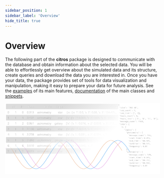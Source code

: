 ```yaml
---
sidebar_position: 1
sidebar_label: 'Overview'
hide_title: true
---
```

# Overview

The following part of the **citros** package is designed to communicate with the database and obtain information about the selected data. 
You will be able to effortlessly get overview about the simulated data and its structure, create queries and download the data you are interested in. Once you have your data, the package provides set of tools for data visualization and manipulation, making it easy to prepare your data for future analysis. See the [examples](getting_started.md) of its main features, [documentation](../documentation/access/citros_db.md) of the main classes and [snippets](../snippets_doc/data_access/snippets_batch_content.md).

![data_access](img/data_access_dark.png "data_access")